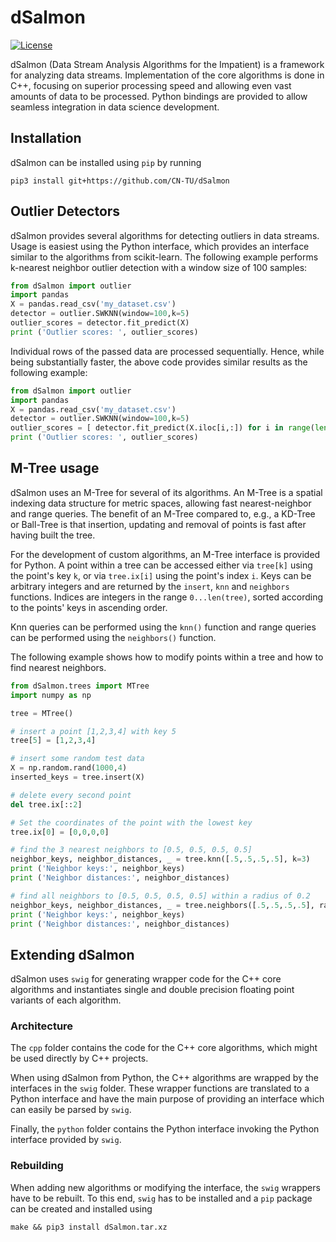 # dSalmon

[![License](https://img.shields.io/github/license/CN-TU/dSalmon.svg)](https://github.com/CN-TU/dSalmon/blob/master/LICENSE)

dSalmon (Data Stream Analysis Algorithms for the Impatient) is a framework for analyzing data streams. Implementation of the core algorithms is done in C++, focusing on superior processing speed and allowing even vast amounts of data to be processed. Python bindings are provided to allow seamless integration in data science development.

## Installation
dSalmon can be installed using `pip` by running
```
pip3 install git+https://github.com/CN-TU/dSalmon
```

## Outlier Detectors
dSalmon provides several algorithms for detecting outliers in data streams. Usage is easiest using the Python interface, which provides an interface similar to the algorithms from scikit-learn. The following example performs k-nearest neighbor outlier detection with a window size of 100 samples:
```python
from dSalmon import outlier
import pandas
X = pandas.read_csv('my_dataset.csv')
detector = outlier.SWKNN(window=100,k=5)
outlier_scores = detector.fit_predict(X)
print ('Outlier scores: ', outlier_scores)
```
Individual rows of the passed data are processed sequentially. Hence, while being substantially faster, the above code provides similar results as the following example:
```python
from dSalmon import outlier
import pandas
X = pandas.read_csv('my_dataset.csv')
detector = outlier.SWKNN(window=100,k=5)
outlier_scores = [ detector.fit_predict(X.iloc[i,:]) for i in range(len(X)) ]
print ('Outlier scores: ', outlier_scores)
```

## M-Tree usage
dSalmon uses an M-Tree for several of its algorithms. An M-Tree is a spatial indexing data structure for metric spaces, allowing fast nearest-neighbor and range queries. The benefit of an M-Tree compared to, e.g., a KD-Tree or Ball-Tree is that insertion, updating and removal of points is fast after having built the tree.

For the development of custom algorithms, an M-Tree interface is provided for Python.
A point within a tree can be accessed either via `tree[k]` using the point's key `k`, or via `tree.ix[i]` using the point's index `i`. Keys can be arbitrary integers and are returned by the `insert`, `knn` and
`neighbors` functions. Indices are integers in the range `0...len(tree)`, sorted according to the points' keys in ascending order.

Knn queries can be performed using the `knn()` function and range queries can be performed using the `neighbors()` function.

The following example shows how to modify points within a tree and how to find nearest neighbors.
```python
from dSalmon.trees import MTree
import numpy as np

tree = MTree()

# insert a point [1,2,3,4] with key 5
tree[5] = [1,2,3,4]

# insert some random test data
X = np.random.rand(1000,4)
inserted_keys = tree.insert(X)

# delete every second point
del tree.ix[::2]

# Set the coordinates of the point with the lowest key
tree.ix[0] = [0,0,0,0]

# find the 3 nearest neighbors to [0.5, 0.5, 0.5, 0.5]
neighbor_keys, neighbor_distances, _ = tree.knn([.5,.5,.5,.5], k=3)
print ('Neighbor keys:', neighbor_keys)
print ('Neighbor distances:', neighbor_distances)

# find all neighbors to [0.5, 0.5, 0.5, 0.5] within a radius of 0.2
neighbor_keys, neighbor_distances, _ = tree.neighbors([.5,.5,.5,.5], radius=0.2)
print ('Neighbor keys:', neighbor_keys)
print ('Neighbor distances:', neighbor_distances)
```


## Extending dSalmon
dSalmon uses `swig` for generating wrapper code for the C++ core algorithms and instantiates single and double precision floating point variants of each algorithm.

### Architecture
The `cpp` folder contains the code for the C++ core algorithms, which might be used directly by C++ projects.

When using dSalmon from Python, the C++ algorithms are wrapped by the interfaces in the `swig` folder. These wrapper functions are translated to a Python interface and have the main purpose of providing an interface which can easily be parsed by `swig`.

Finally, the `python` folder contains the Python interface invoking the Python interface provided by `swig`.

### Rebuilding
When adding new algorithms or modifying the interface, the `swig` wrappers have to be rebuilt. To this end, `swig` has to be installed and a `pip` package can be created and installed  using
```
make && pip3 install dSalmon.tar.xz
```
